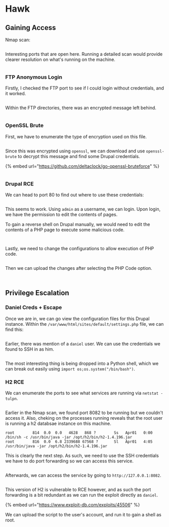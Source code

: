 # Hawk

## Gaining Access

Nmap scan:

<figure><img src="../../../.gitbook/assets/image (18).png" alt=""><figcaption></figcaption></figure>

Interesting ports that are open here. Running a detailed scan would provide clearer resolution on what's running on the machine.

<figure><img src="../../../.gitbook/assets/image (20).png" alt=""><figcaption></figcaption></figure>

### FTP Anonymous Login

Firstly, I checked the FTP port to see if I could login without credentials, and it worked.

<figure><img src="../../../.gitbook/assets/image (44).png" alt=""><figcaption></figcaption></figure>

Within the FTP directories, there was an encrypted message left behind.

<figure><img src="../../../.gitbook/assets/image (24).png" alt=""><figcaption></figcaption></figure>

### OpenSSL Brute

First, we have to enumerate the type of encryption used on this file.

<figure><img src="../../../.gitbook/assets/image (43).png" alt=""><figcaption></figcaption></figure>

Since this was encrypted using `openssl`, we can download and use `openssl-brute` to decrypt this message and find some Drupal credentials.

{% embed url="https://github.com/deltaclock/go-openssl-bruteforce" %}

<figure><img src="../../../.gitbook/assets/image.png" alt=""><figcaption></figcaption></figure>

### Drupal RCE

We can head to port 80 to find out where to use these credentials:

<figure><img src="../../../.gitbook/assets/image (2).png" alt=""><figcaption></figcaption></figure>

This seems to work. Using `admin` as a username, we can login. Upon login, we have the permission to edit the contents of pages.

To gain a reverse shell on Drupal manually, we would need to edit the contents of a PHP page to execute some malicious code.

<figure><img src="../../../.gitbook/assets/image (51).png" alt=""><figcaption></figcaption></figure>

<figure><img src="../../../.gitbook/assets/image (54) (3).png" alt=""><figcaption></figcaption></figure>

Lastly, we need to change the configurations to allow execution of PHP code.

<figure><img src="../../../.gitbook/assets/image (50) (3).png" alt=""><figcaption></figcaption></figure>

Then we can upload the changes after selecting the PHP Code option.

<figure><img src="../../../.gitbook/assets/image (48).png" alt=""><figcaption></figcaption></figure>

<figure><img src="../../../.gitbook/assets/image (49).png" alt=""><figcaption></figcaption></figure>

## Privilege Escalation

### Daniel Creds + Escape

Once we are in, we can go view the configuration files for this Drupal instance. Within the `/var/www/html/sites/default/settings.php` file, we can find this:

<figure><img src="../../../.gitbook/assets/image (53) (3).png" alt=""><figcaption></figcaption></figure>

Earlier, there was mention of a `daniel` user. We can use the credentials we found to SSH in as him.

<figure><img src="../../../.gitbook/assets/image (56).png" alt=""><figcaption></figcaption></figure>

The most interesting thing is being dropped into a Python shell, which we can break out easily using `import os;os.system("/bin/bash")`.

### H2 RCE

We can enumerate the ports to see what services are running via `netstat -tulpn`.

<figure><img src="../../../.gitbook/assets/image (47) (3).png" alt=""><figcaption></figcaption></figure>

Earlier in the Nmap scan, we found port 8082 to be running but we couldn't access it. Also, cheking on the processes running reveals that the root user is running a h2 databsae instance on this machine.

```
root        814  0.0  0.0   4628   868 ?        Ss   Apr01   0:00 /bin/sh -c /usr/bin/java -jar /opt/h2/bin/h2-1.4.196.jar
root        816  0.0  6.8 2339688 67568 ?       Sl   Apr01   4:05 /usr/bin/java -jar /opt/h2/bin/h2-1.4.196.jar
```

This is clearly the next step. As such, we need to use the SSH credentials we have to do port forwarding so we can access this service.

<figure><img src="../../../.gitbook/assets/image (46) (3).png" alt=""><figcaption></figcaption></figure>

Afterwards, we can access the service by going to `http://127.0.0.1:8082`.&#x20;

<figure><img src="../../../.gitbook/assets/image (55) (3).png" alt=""><figcaption></figcaption></figure>

This version of H2 is vulnerable to RCE however, and as such the port forwarding is a bit redundant as we can run the exploit directly as `daniel`.

{% embed url="https://www.exploit-db.com/exploits/45506" %}

We can upload the script to the user's account, and run it to gain a shell as root.

<figure><img src="../../../.gitbook/assets/image (52).png" alt=""><figcaption></figcaption></figure>

